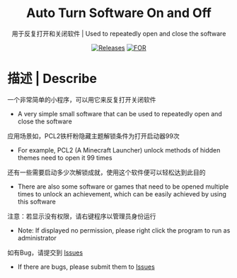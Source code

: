 <div align="center">
  
# Auto Turn Software On and Off

用于反复打开和关闭软件  |  Used to repeatedly open and close the software

[![Releases](https://img.shields.io/badge/RELEASES-V2.2--WINDOWS-orange?style=for-the-badge)](https://github.com/Loyal-Wind/auto-turn-software-on-and-off/releases/)
[![FOR](https://img.shields.io/badge/FOR-WINDOWS-success?style=for-the-badge)](https://github.com/Loyal-Wind/auto-turn-software-on-and-off/releases/)

</div>
  
# 描述 | Describe

一个非常简单的小程序，可以用它来反复打开关闭软件

- A very simple small software that can be used to repeatedly open and close the software

应用场景如，PCL2铁杆粉隐藏主题解锁条件为打开启动器99次

- For example, PCL2 (A Minecraft Launcher) unlock methods of hidden themes need to open it 99 times

还有一些需要启动多少次解锁成就，使用这个软件便可以轻松达到此目的

- There are also some software or games that need to be opened multiple times to unlock an achievement, which can be easily achieved by using this software

注意：若显示没有权限，请右键程序以管理员身份运行

- Note: If displayed no permission, please right click the program to run as administrator

如有Bug，请提交到 <a href="https://github.com/Loyal-Wind/auto-turn-software-on-and-off/issues">Issues</a>

- If there are bugs, please submit them to <a href="https://github.com/Loyal-Wind/auto-turn-software-on-and-off/issues">Issues</a>
